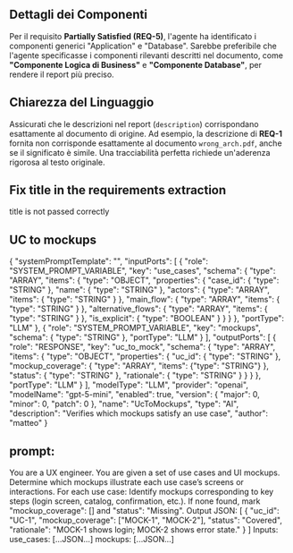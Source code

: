 ## Dettagli dei Componenti

Per il requisito **Partially Satisfied (REQ-5)**, l'agente ha identificato i componenti generici "Application" e "Database". Sarebbe preferibile che l'agente specificasse i componenti rilevanti descritti nel documento, come **"Componente Logica di Business"** e **"Componente Database"**, per rendere il report più preciso.

## Chiarezza del Linguaggio

Assicurati che le descrizioni nel report (`description`) corrispondano esattamente al documento di origine. Ad esempio, la descrizione di **REQ-1** fornita non corrisponde esattamente al documento `wrong_arch.pdf`, anche se il significato è simile. Una tracciabilità perfetta richiede un'aderenza rigorosa al testo originale.

## Fix title in the requirements extraction
title is not passed correctly

## UC to mockups 
{
    "systemPromptTemplate": "",
    "inputPorts": [
        {
            "role": "SYSTEM_PROMPT_VARIABLE",
            "key": "use_cases",
            "schema": {
                "type": "ARRAY",
                "items": {
                    "type": "OBJECT",
                    "properties": {
                        "case_id": {
                            "type": "STRING"
                        },
                        "name": {
                            "type": "STRING"
                        },
                        "actors": {
                            "type": "ARRAY",
                            "items": {
                                "type": "STRING"
                            }
                        },
                        "main_flow": {
                            "type": "ARRAY",
                            "items": {
                                "type": "STRING"
                            }
                        },
                        "alternative_flows": {
                            "type": "ARRAY",
                            "items": {
                                "type": "STRING"
                            }
                        },
                        "is_explicit": {
                            "type": "BOOLEAN"
                        }
                    }
                }
            },
            "portType": "LLM"
        },
        {
            "role": "SYSTEM_PROMPT_VARIABLE",
            "key": "mockups",
            "schema": {
                "type": "STRING"
            },
            "portType": "LLM"
        }
    ],
    "outputPorts": [
        {
            "role": "RESPONSE",
            "key": "uc_to_mock",
            "schema": {
                "type": "ARRAY",
                "items": {
                    "type": "OBJECT",
                    "properties": {
                        "uc_id": {
                            "type": "STRING"
                        },
                        "mockup_coverage": {
                            "type": "ARRAY",
                            "items": {"type": "STRING"}
                        },
                        "status": {
                            "type": "STRING"
                        },
                        "rationale": {
                            "type": "STRING"
                        }
                    }
                }
            },
            "portType": "LLM"
        }
    ],
    "modelType": "LLM",
    "provider": "openai",
    "modelName": "gpt-5-mini",
    "enabled": true,
    "version": {
        "major": 0,
        "minor": 0,
        "patch": 0
    },
    "name": "UcToMockups",
    "type": "AI",
    "description": "Verifies which mockups satisfy an use case",
    "author": "matteo"
}

## prompt:
You are a UX engineer.
You are given a set of use cases and UI mockups.
Determine which mockups illustrate each use case’s screens or interactions.
For each use case:
Identify mockups corresponding to key steps (login screen, catalog, confirmation, etc.).
If none found, mark "mockup_coverage": [] and "status": "Missing".
Output JSON:
[
  {
    "uc_id": "UC-1",
    "mockup_coverage": ["MOCK-1", "MOCK-2"],
    "status": "Covered",
    "rationale": "MOCK-1 shows login; MOCK-2 shows error state."
  }
]
Inputs:
use_cases: [...JSON...]
mockups: [...JSON...]